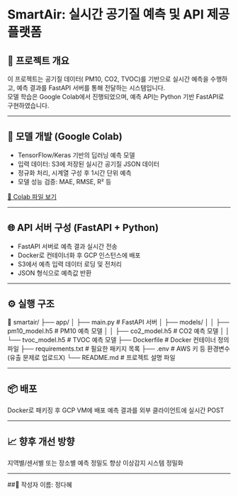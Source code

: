 # SmartAir: 실시간 공기질 예측 및 API 제공 플랫폼

## 📌 프로젝트 개요

이 프로젝트는 공기질 데이터( PM10, CO2, TVOC)를 기반으로 실시간 예측을 수행하고, 예측 결과를 FastAPI 서버를 통해 전달하는 시스템입니다.  
모델 학습은 Google Colab에서 진행되었으며, 예측 API는 Python 기반 FastAPI로 구현하였습니다.

---

## 🧠 모델 개발 (Google Colab)

- TensorFlow/Keras 기반의 딥러닝 예측 모델
- 입력 데이터: S3에 저장된 실시간 공기질 JSON 데이터
- 정규화 처리, 시계열 구성 후 1시간 단위 예측
- 모델 성능 검증: MAE, RMSE, R² 등

[📎 Colab 파일 보기]([https://colab.research.google.com/drive/your_colab_link_here](https://colab.research.google.com/drive/1Xn7auVeNUPyOFPFwBX6cxtmE7nmH6w00?usp=sharing))

---

## 🌐 API 서버 구성 (FastAPI + Python)

- FastAPI 서버로 예측 결과 실시간 전송
- Docker로 컨테이너화 후 GCP 인스턴스에 배포
- S3에서 예측 입력 데이터 로딩 및 전처리
- JSON 형식으로 예측값 반환

---

## ⚙️ 실행 구조
📁 smartair/
├── app/
│   ├── main.py              # FastAPI 서버
│   ├── models/
│   │   ├── pm10_model.h5    # PM10 예측 모델
│   │   ├── co2_model.h5     # CO2 예측 모델
│   │   └── tvoc_model.h5    # TVOC 예측 모델
├── Dockerfile               # Docker 컨테이너 정의 파일
├── requirements.txt         # 필요한 패키지 목록
├── .env                     # AWS 키 등 환경변수 (유출 문제로 업로드X)
└── README.md                # 프로젝트 설명 파일
 

---

## 📦 배포
Docker로 패키징 후 GCP VM에 배포
예측 결과를 외부 클라이언트에 실시간 POST

---

## 📈 향후 개선 방향
지역별/센서별 또는 장소별 예측 정밀도 향상
이상감지 시스템 정밀화

---

##📝 작성자
이름: 정다혜
